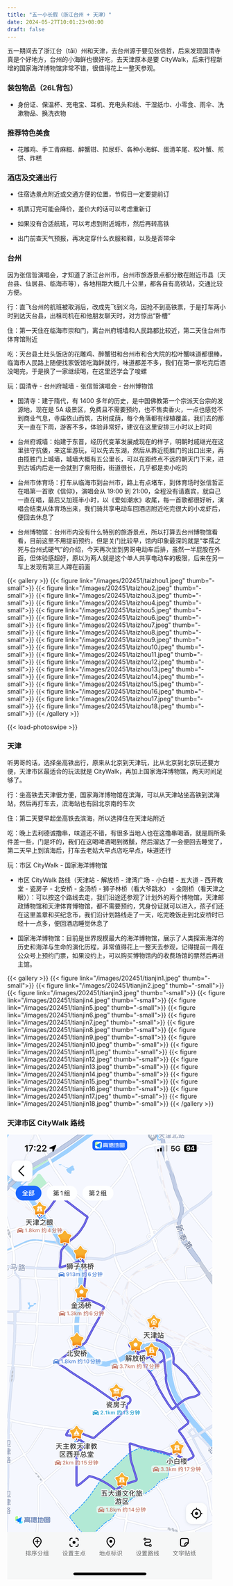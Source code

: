 ```yaml
---
title: "五一小长假（浙江台州 + 天津）"
date: 2024-05-27T10:01:23+08:00
draft: false
---
```


五一期间去了浙江台（tāi）州和天津，去台州源于要见张信哲，后来发现国清寺真是个好地方，台州的小海鲜也很好吃，去天津原本是要 CityWalk，后来行程新增的国家海洋博物馆非常不错，很值得花上一整天参观。

### 装包物品（26L背包）

- 身份证、保温杯、充电宝、耳机、充电头和线、干湿纸巾、小零食、雨伞、洗漱物品、换洗衣物

### 推荐特色美食

- 花雕鸡、手工青麻糍、醉蟹钳、拉尿虾、各种小海鲜、蛋清羊尾、松叶蟹、煎饼、炸糕

### 酒店及交通出行

- 住宿选景点附近或交通方便的位置，节假日一定要提前订

- 机票订完可能会降价，差价大的话可以考虑重新订

- 如果没有合适航班，可以考虑到附近城市，然后再转高铁

- 出门前查天气预报，再决定穿什么衣服和鞋，以及是否带伞

### 台州

因为张信哲演唱会，才知道了浙江台州市，台州市旅游景点都分散在附近市县（天台县、仙居县、临海市等），各地相距大概几十公里，都各自有高铁站，交通比较方便。

行：直飞台州的航班被取消后，改成先飞到义乌，因抢不到高铁票，于是打车两小时到达天台县，出租司机在和他朋友聊天时，对方惊出“卧槽”

住：第一天住在临海市崇和门，离台州府城墙和人民路都比较近，第二天住台州市体育馆附近

吃：天台县土灶头饭店的花雕鸡、醉蟹钳和台州市和合大院的松叶蟹味道都很棒，临海市人民路上随便找家饭馆吃海鲜就行，味道都差不多，我们在第一家吃完后酒没喝完，于是换了一家继续喝，在这里还学会了唆螺

玩：国清寺 - 台州府城墙 - 张信哲演唱会 - 台州博物馆

- 国清寺：建于隋代，有 1400 多年的历史，是中国佛教第一个宗派天台宗的发源地，现在是 5A 级景区，免费且不需要预约，也不售卖香火，一点也感觉不到商业气息，寺庙依山而筑，古树成荫，每个角落都有绿植覆盖，我们去的那天一直在下雨，游客不多，体验非常好，建议在这里安排三小时以上时间

- 台州府城墙：始建于东晋，经历代变革发展成现在的样子，明朝时戚继光在这里驻守抗倭，来这里游玩，可以先去东湖，然后从靠近揽胜门的出口出来，再由揽胜门上城墙，城墙大概有五公里长，可以在距终点不远的朝天门下来，进到古城内后走一会就到了紫阳街，街道很长，几乎都是卖小吃的

- 台州市体育场：打车从临海市到台州市，路上有点堵车，到体育场时张信哲正在唱第一首歌《信仰》，演唱会从 19:00 到 21:00，全程没有请嘉宾，就自己一直在唱，最后又加班半小时，以《爱如潮水》收尾，每一首歌都很好听，演唱会结束从体育场出来，我们骑共享电动车回酒店附近吃完很大的小龙虾后，便回去休息了

- 台州博物馆：台州市内没有什么特别的旅游景点，所以打算去台州博物馆看看，目前这里不用提前预约，但是关门比较早，馆内印象最深的就是“孝孺之死与台州式硬气”的介绍，今天再次坐到男哥电动车后排，虽然一半屁股在外面，但体验感超好，原以为两人就是这个单人共享电动车的极限，后来在另一车上发现有第三人蹲在前面

{{< gallery >}}
  {{< figure link="/images/202451/taizhou1.jpeg" thumb="-small">}}
  {{< figure link="/images/202451/taizhou2.jpeg" thumb="-small">}}
  {{< figure link="/images/202451/taizhou3.jpeg" thumb="-small">}}
  {{< figure link="/images/202451/taizhou4.jpeg" thumb="-small">}}
  {{< figure link="/images/202451/taizhou5.jpeg" thumb="-small">}}
  {{< figure link="/images/202451/taizhou6.jpeg" thumb="-small">}}
  {{< figure link="/images/202451/taizhou7.jpeg" thumb="-small">}}
  {{< figure link="/images/202451/taizhou8.jpeg" thumb="-small">}}
  {{< figure link="/images/202451/taizhou9.jpeg" thumb="-small">}}
  {{< figure link="/images/202451/taizhou10.jpeg" thumb="-small">}}
  {{< figure link="/images/202451/taizhou11.jpeg" thumb="-small">}}
  {{< figure link="/images/202451/taizhou12.jpeg" thumb="-small">}}
  {{< figure link="/images/202451/taizhou13.jpeg" thumb="-small">}}
  {{< figure link="/images/202451/taizhou14.jpeg" thumb="-small">}}
  {{< figure link="/images/202451/taizhou15.jpeg" thumb="-small">}}
  {{< figure link="/images/202451/taizhou16.jpeg" thumb="-small">}}
  {{< figure link="/images/202451/taizhou17.jpeg" thumb="-small">}}
  {{< figure link="/images/202451/taizhou18.jpeg" thumb="-small">}}
{{< /gallery >}}

{{< load-photoswipe >}}

### 天津

听男哥的话，选择坐高铁出行，原来从北京到天津玩，比从北京到北京玩还要方便，天津市区最适合的玩法就是 CityWalk，再加上国家海洋博物馆，两天时间足够了。

行：坐高铁去天津很方便，国家海洋博物馆在滨海，可以从天津站坐高铁到滨海站，然后再打车去，滨海站也有回北京南的车次

住：第二天要早起坐高铁去滨海，所以选择住在天津站附近

吃：晚上去利德诚撸串，味道还不错，有很多当地人也在这撸串喝酒，就是厕所条件差一些，门是坏的，我们在这喝啤酒喝到微醺，然后溜达了一会便回去睡觉了，第二天早上到滨海后，打车去老姑大早点店吃早点，味道还行

玩：市区 CityWalk - 国家海洋博物馆

- 市区 CityWalk 路线（天津站 - 解放桥 - 津湾广场 - 小白楼 - 五大道 - 西开教堂 - 瓷房子 - 北安桥 - 金汤桥 - 狮子林桥（看大爷跳水） - 金刚桥（看天津之眼））：可以按这个路线去走，我们沿途还参观了计划外的两个博物馆，天津邮政博物馆和天津体育博物馆，都不需要预约，凭身份证就可以进入，孩子们还在这里盖章和买纪念币，我们沿计划路线走了一天，吃完晚饭走到北安桥时已经十一点多，便回酒店睡觉休息了

- 国家海洋博物馆：目前是世界规模最大的海洋博物馆，展示了人类探索海洋的历史和海洋与生命的演化历程，非常值得花上一整天去参观，记得提前一周在公众号上预约门票，如果没约上，可以购买博物馆内的收费场馆的票然后再进主馆。

{{< gallery >}}
  {{< figure link="/images/202451/tianjin1.jpeg" thumb="-small">}}
  {{< figure link="/images/202451/tianjin2.jpeg" thumb="-small">}}
  {{< figure link="/images/202451/tianjin3.jpeg" thumb="-small">}}
  {{< figure link="/images/202451/tianjin4.jpeg" thumb="-small">}}
  {{< figure link="/images/202451/tianjin5.jpeg" thumb="-small">}}
  {{< figure link="/images/202451/tianjin6.jpeg" thumb="-small">}}
  {{< figure link="/images/202451/tianjin7.jpeg" thumb="-small">}}
  {{< figure link="/images/202451/tianjin8.jpeg" thumb="-small">}}
  {{< figure link="/images/202451/tianjin9.jpeg" thumb="-small">}}
  {{< figure link="/images/202451/tianjin10.jpeg" thumb="-small">}}
  {{< figure link="/images/202451/tianjin11.jpeg" thumb="-small">}}
  {{< figure link="/images/202451/tianjin12.jpeg" thumb="-small">}}
  {{< figure link="/images/202451/tianjin13.jpeg" thumb="-small">}}
  {{< figure link="/images/202451/tianjin14.jpeg" thumb="-small">}}
  {{< figure link="/images/202451/tianjin15.jpeg" thumb="-small">}}
  {{< figure link="/images/202451/tianjin16.jpeg" thumb="-small">}}
  {{< figure link="/images/202451/tianjin17.jpeg" thumb="-small">}}
  {{< figure link="/images/202451/tianjin18.jpeg" thumb="-small">}}
{{< /gallery >}}

### 天津市区 CityWalk 路线

![天津市区 CityWalk 路线](/images/202451/tianjin0.png "天津市区 CityWalk 路线")